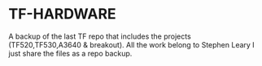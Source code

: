 # TF-HARDWARE
A backup of the last TF repo that includes the projects (TF520,TF530,A3640 & breakout). All the work belong to Stephen Leary I just share the files as a repo backup.
